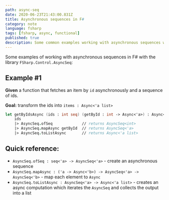 ```yaml
---
path: async-seq
date: 2020-06-23T21:43:00.831Z
title: Asynchronous sequences in F#
category: note
language: fsharp
tags: [fsharp, async, functional]
published: true
description: Some common examples working with asynchronous sequences with AsyncSeq
---
```


Some examples of working with asynchronous sequences in F# with the library `FSharp.Control.AsyncSeq`:

## Example #1

**Given** a function that fetches an item by `id` asynchronously and a sequence of ids.

**Goal:** transform the ids into `items : Async<'a list>`

```fsharp
let getByIdsAsync (ids : int seq) (getById : int -> Async<'a>) : Async<'a list>=
    ids
    |> AsyncSeq.ofSeq             // returns AsyncSeq<int>
    |> AsyncSeq.mapAsync getById  // returns AsyncSeq<'a>
    |> AsyncSeq.toListAsync       // returns Async<'a list>
```

## Quick reference:

- `AsyncSeq.ofSeq : seq<'a> -> AsyncSeq<'a>` - create an asynchronous sequence
- `AsyncSeq.mapAsync : ('a -> Async<'b>) -> AsyncSeq<'a> -> AsyncSeq<'b>` - map each element to `Async`
- `AsyncSeq.toListAsync : AsyncSeq<'a> -> Async<'a list>` - creates an async computation which iterates the `AsyncSeq` and collects the output into a list
